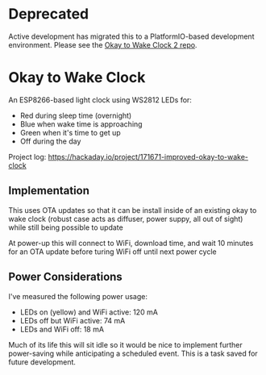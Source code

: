 # Deprecated

Active development has migrated this to a PlatformIO-based development environment. Please see the [Okay to Wake Clock 2 repo](https://github.com/szczys/okay-to-wake-clock-2).

# Okay to Wake Clock

An ESP8266-based light clock using WS2812 LEDs for:

* Red during sleep time (overnight)
* Blue when wake time is approaching
* Green when it's time to get up
* Off during the day

Project log: https://hackaday.io/project/171671-improved-okay-to-wake-clock

## Implementation

This uses OTA updates so that it can be install inside of an existing okay to wake clock (robust case acts as diffuser, power suppy, all out of sight)
while still being possible to update

At power-up this will connect to WiFi, download time, and wait 10 minutes for an OTA update before turing WiFi off until next power cycle

## Power Considerations

I've measured the following power usage:

* LEDs on (yellow) and WiFi active: 120 mA
* LEDs off but WiFi active: 74 mA
* LEDs and WiFi off: 18 mA

Much of its life this will sit idle so it would be nice to implement further power-saving while anticipating a scheduled event. This is a task saved for future development.
